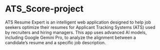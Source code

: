 # ATS_Score-project
ATS Resume Expert is an intelligent web application designed to help job seekers optimize their resumes for Applicant Tracking Systems (ATS) used by recruiters and hiring managers. This app uses advanced AI models, including Google Gemini Pro, to analyze the alignment between a candidate’s resume and a specific job description.

